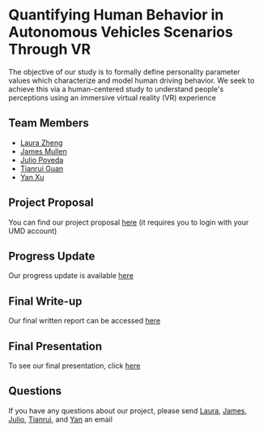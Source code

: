 
# Quantifying Human Behavior in Autonomous Vehicles Scenarios Through VR

The objective of our study is to formally define personality parameter values which characterize and model human driving behavior. We seek to achieve this via a human-centered study to understand people's perceptions using an immersive virtual reality (VR) experience

## Team Members

* [Laura Zheng](https://github.com/laurayuzheng)
* [James Mullen](https://github.com/mullenj)
* [Julio Poveda](https://github.com/juliopovedacs)
* [Tianrui Guan](https://github.com/rayguan97)
* [Yan Xu](https://github.com/Connor-XY)


## Project Proposal

You can find our project proposal [here](https://docs.google.com/presentation/d/1QTiqmQtdRBA3KuIpzLLV4308cSCE2cb9VmumZg2aXSo/edit?usp=sharing) (it requires you to login with your UMD account)

## Progress Update

Our progress update is available [here](https://docs.google.com/presentation/d/1NY3kDtFc6owzz6lLscXftky2gyI9WUFsEYg61BjRv4o/edit?usp=sharing)

## Final Write-up

Our final written report can be accessed [here](https://juliopovedacs.github.io/CMSC838C_Project/)

## Final Presentation

To see our final presentation, click [here](https://juliopovedacs.github.io/CMSC838C_Project/)


## Questions

If you have any questions about our project, please send [Laura](mailto:lyzheng@umd.edu), [James](mailto:mullenj@umd.edu), [Julio](mailto:jpoveda@umd.edu), [Tianrui](mailto:rayguan@umd.edu), and [Yan](mailto:yxu98@umd.edu) an email
